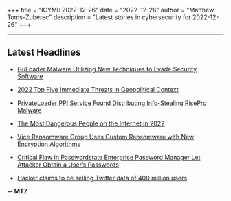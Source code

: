 +++
title = "ICYMI: 2022-12-26"
date = "2022-12-26"
author = "Matthew Toms-Zuberec"
description = "Latest stories in cybersecurity for 2022-12-26"
+++

---------------------------------------------------------------------------
## Latest Headlines
- [GuLoader Malware Utilizing New Techniques to Evade Security Software](https://thehackernews.com/2022/12/guloader-malware-utilizing-new.html)

- [2022 Top Five Immediate Threats in Geopolitical Context](https://thehackernews.com/2022/12/2022-top-five-immediate-threats-in.html)

- [PrivateLoader PPI Service Found Distributing Info-Stealing RisePro Malware](https://thehackernews.com/2022/12/privateloader-ppi-service-found.html)

- [The Most Dangerous People on the Internet in 2022](https://www.wired.com/story/most-dangerous-people-on-the-internet-2022/)

- [Vice Ransomware Group Uses Custom Ransomware with New Encryption Algorithms](https://cybersecuritynews.com/vice-ransomware-group-uses-custom-ransomware-with-new-encryption-algorithms/)

- [Critical Flaw in Passwordstate Enterprise Password Manager Let Attacker Obtain a User’s Passwords](https://cybersecuritynews.com/critical-flaw-in-passwordstate/)

- [Hacker claims to be selling Twitter data of 400 million users](https://www.bleepingcomputer.com/news/security/hacker-claims-to-be-selling-twitter-data-of-400-million-users/)

**-- MTZ**